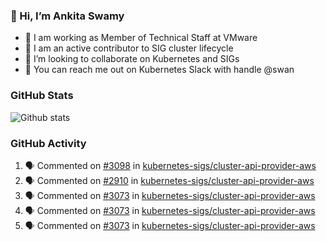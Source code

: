 ### 👋 Hi, I’m Ankita Swamy 

- 💼 I am working as Member of Technical Staff at VMware
- 👀 I am an active contributor to SIG cluster lifecycle 
- 💞️ I’m looking to collaborate on Kubernetes and SIGs
- 💬 You can reach me out on Kubernetes Slack with handle @swan

### GitHub Stats
![Github stats](https://github-readme-stats.vercel.app/api?username=Ankitasw&count_private=true&show_icons=true&theme=tokyonight)

### GitHub Activity 
<!--START_SECTION:activity-->
1. 🗣 Commented on [#3098](https://github.com/kubernetes-sigs/cluster-api-provider-aws/issues/3098) in [kubernetes-sigs/cluster-api-provider-aws](https://github.com/kubernetes-sigs/cluster-api-provider-aws)
2. 🗣 Commented on [#2910](https://github.com/kubernetes-sigs/cluster-api-provider-aws/issues/2910) in [kubernetes-sigs/cluster-api-provider-aws](https://github.com/kubernetes-sigs/cluster-api-provider-aws)
3. 🗣 Commented on [#3073](https://github.com/kubernetes-sigs/cluster-api-provider-aws/issues/3073) in [kubernetes-sigs/cluster-api-provider-aws](https://github.com/kubernetes-sigs/cluster-api-provider-aws)
4. 🗣 Commented on [#3073](https://github.com/kubernetes-sigs/cluster-api-provider-aws/issues/3073) in [kubernetes-sigs/cluster-api-provider-aws](https://github.com/kubernetes-sigs/cluster-api-provider-aws)
5. 🗣 Commented on [#3073](https://github.com/kubernetes-sigs/cluster-api-provider-aws/issues/3073) in [kubernetes-sigs/cluster-api-provider-aws](https://github.com/kubernetes-sigs/cluster-api-provider-aws)
<!--END_SECTION:activity-->
